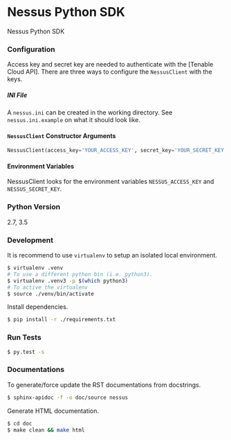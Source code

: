 # Nessus Python SDK
Nessus Python SDK

### Configuration
Access key and secret key are needed to authenticate with the [Tenable Cloud API]. There are three ways to configure the `NessusClient` with the keys.

##### INI File
A `nessus.ini` can be created in the working directory. See `nessus.ini.example` on what it should look like.

#### `NessusClient` Constructor Arguments
```python
NessusClient(access_key='YOUR_ACCESS_KEY', secret_key='YOUR_SECRET_KEY')
```

#### Environment Variables
NessusClient looks for the environment variables `NESSUS_ACCESS_KEY` and `NESSUS_SECRET_KEY`.

### Python Version
2.7, 3.5

### Development
It is recommend to use `virtualenv` to setup an isolated local environment.
```sh
$ virtualenv .venv
# To use a different python bin (i.e. python3).
$ virtualenv .venv3 -p $(which python3)
# To active the virtualenv
$ source ./venv/bin/activate
```
Install dependencies.
```sh
$ pip install -r ./requirements.txt
```

### Run Tests
```sh
$ py.test -s
```

### Documentations
To generate/force update the RST documentations from docstrings.
```sh
$ sphinx-apidoc -f -o doc/source nessus
```
Generate HTML documentation.
```sh
$ cd doc
$ make clean && make html
```
